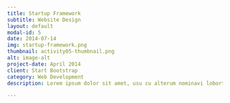 ```yaml
---
title: Startup Framework
subtitle: Website Design
layout: default
modal-id: 5
date: 2014-07-14
img: startup-framework.png
thumbnail: activity05-thumbnail.png
alt: image-alt
project-date: April 2014
client: Start Bootstrap
category: Web Development
description: Lorem ipsum dolor sit amet, usu cu alterum nominavi lobortis. At duo novum diceret. Tantas apeirian vix et, usu sanctus postulant inciderint ut, populo diceret necessitatibus in vim. Cu eum dicam feugiat noluisse.

---
```

